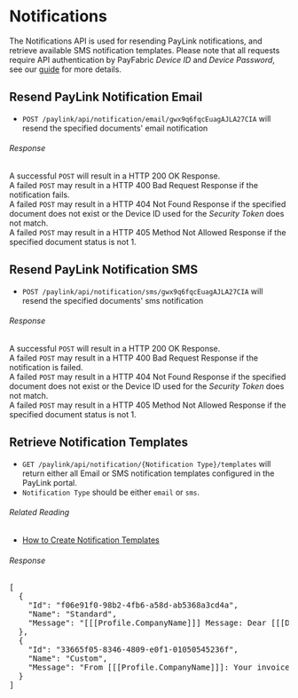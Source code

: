 Notifications
=============

The Notifications API is used for resending PayLink notifications, and retrieve available SMS notification templates. Please note that all requests require API authentication by PayFabric *Device ID* and *Device Password*, see our [guide](https://github.com/PayFabric/APIs/blob/master/PayFabric/Sections/Authentication.md) for more details.

Resend PayLink Notification Email
---------------------------------

* `POST /paylink/api/notification/email/gwx9q6fqcEuagAJLA27CIA` will resend the specified documents' email notification

###### Response
A successful `POST` will result in a HTTP 200 OK Response.  
A failed `POST` may result in a HTTP 400 Bad Request Response if the notification fails.  
A failed `POST` may result in a HTTP 404 Not Found Response if the specified document does not exist or the Device ID used for the *Security Token* does not match.  
A failed `POST` may result in a HTTP 405 Method Not Allowed Response if the specified document status is not 1.  

Resend PayLink Notification SMS
-------------------------------

* `POST /paylink/api/notification/sms/gwx9q6fqcEuagAJLA27CIA` will resend the specified documents' sms notification

###### Response
A successful `POST` will result in a HTTP 200 OK Response.  
A failed `POST` may result in a HTTP 400 Bad Request Response if the notification is failed.  
A failed `POST` may result in a HTTP 404 Not Found Response if the specified document does not exist or the Device ID used for the *Security Token* does not match.  
A failed `POST` may result in a HTTP 405 Method Not Allowed Response if the specified document status is not 1.  

Retrieve Notification Templates
-----------------------------------

* `GET /paylink/api/notification/{Notification Type}/templates` will return either all Email or SMS notification templates configured in the PayLink portal.
* `Notification Type` should be either `email` or `sms`.

###### Related Reading
* [How to Create Notification Templates](../../../../Portal/blob/master/Sections/Features.md#templates)

###### Response
<pre>
[
  {
    "Id": "f06e91f0-98b2-4fb6-a58d-ab5368a3cd4a",
    "Name": "Standard",
    "Message": "[[[Profile.CompanyName]]] Message: Dear [[[Document.CustomerName]]], your invoice(s) for [[[Transaction.TransactionAmount]]] is now ready to view and pay at [[[Document.PayLinkURL]]]"
  },
  {
    "Id": "33665f05-8346-4809-e0f1-01050545236f",
    "Name": "Custom",
    "Message": "From [[[Profile.CompanyName]]]: Your invoice(s) for [[[Transaction.TransactionAmount]]] is now ready to view and pay at [[[Document.PayLinkURL]]].  If you think this is in error, please call us on [[[Profile.Phone]]]."
  }
]
</pre>
